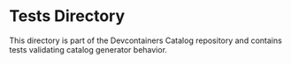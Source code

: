 # Tests Directory

This directory is part of the Devcontainers Catalog repository and contains tests validating catalog generator behavior.

